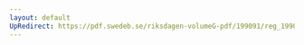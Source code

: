 ```yaml
---
layout: default
UpRedirect: https://pdf.swedeb.se/riksdagen-volumeG-pdf/199091/reg_199091/reg_199091_0079.pdf
---
```

